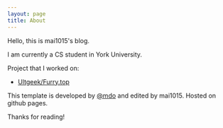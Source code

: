 ```yaml
---
layout: page
title: About
---
```


Hello, this is mai1015's blog.

I am currently a CS student in York University.

Project that I worked on:

- [Ultgeek/Furry.top](https://furry.top)

This template is developed by [@mdo](https://twitter.com/mdo) and edited by mai1015.
Hosted on github pages.

Thanks for reading!

